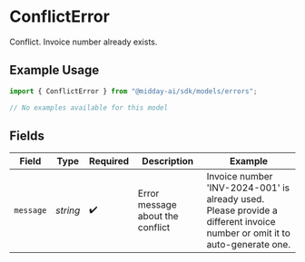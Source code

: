 # ConflictError

Conflict. Invoice number already exists.

## Example Usage

```typescript
import { ConflictError } from "@midday-ai/sdk/models/errors";

// No examples available for this model
```

## Fields

| Field                                                                                                                     | Type                                                                                                                      | Required                                                                                                                  | Description                                                                                                               | Example                                                                                                                   |
| ------------------------------------------------------------------------------------------------------------------------- | ------------------------------------------------------------------------------------------------------------------------- | ------------------------------------------------------------------------------------------------------------------------- | ------------------------------------------------------------------------------------------------------------------------- | ------------------------------------------------------------------------------------------------------------------------- |
| `message`                                                                                                                 | *string*                                                                                                                  | :heavy_check_mark:                                                                                                        | Error message about the conflict                                                                                          | Invoice number 'INV-2024-001' is already used. Please provide a different invoice number or omit it to auto-generate one. |